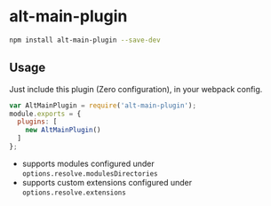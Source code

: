 # alt-main-plugin

```sh
npm install alt-main-plugin --save-dev
```

## Usage

Just include this plugin (Zero configuration), in your webpack config.

```js
var AltMainPlugin = require('alt-main-plugin');
module.exports = {
  plugins: [
    new AltMainPlugin()
  ]
};
```

+ supports modules configured under `options.resolve.modulesDirectories`
+ supports custom extensions configured under `options.resolve.extensions`
